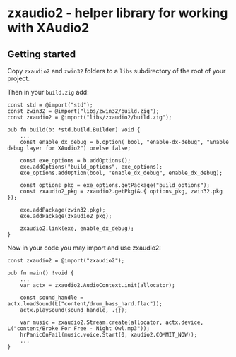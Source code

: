 # zxaudio2 - helper library for working with XAudio2

## Getting started

Copy `zxaudio2` and `zwin32` folders to a `libs` subdirectory of the root of your project.

Then in your `build.zig` add:

```zig
const std = @import("std");
const zwin32 = @import("libs/zwin32/build.zig");
const zxaudio2 = @import("libs/zxaudio2/build.zig");

pub fn build(b: *std.build.Builder) void {
    ...
    const enable_dx_debug = b.option( bool, "enable-dx-debug", "Enable debug layer for XAudio2") orelse false;

    const exe_options = b.addOptions();
    exe.addOptions("build_options", exe_options);
    exe_options.addOption(bool, "enable_dx_debug", enable_dx_debug);

    const options_pkg = exe_options.getPackage("build_options");
    const zxaudio2_pkg = zxaudio2.getPkg(&.{ options_pkg, zwin32.pkg });

    exe.addPackage(zwin32.pkg);
    exe.addPackage(zxaudio2_pkg);

    zxaudio2.link(exe, enable_dx_debug);
}
```

Now in your code you may import and use zxaudio2:

```zig
const zxaudio2 = @import("zxaudio2");

pub fn main() !void {
    ...
    var actx = zxaudio2.AudioContext.init(allocator);

    const sound_handle = actx.loadSound(L("content/drum_bass_hard.flac"));
    actx.playSound(sound_handle, .{});

    var music = zxaudio2.Stream.create(allocator, actx.device, L("content/Broke For Free - Night Owl.mp3"));
    hrPanicOnFail(music.voice.Start(0, xaudio2.COMMIT_NOW));
    ...
}
```
